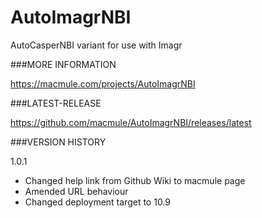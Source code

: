# AutoImagrNBI
AutoCasperNBI variant for use with Imagr

###MORE INFORMATION

https://macmule.com/projects/AutoImagrNBI

###LATEST-RELEASE

https://github.com/macmule/AutoImagrNBI/releases/latest

###VERSION HISTORY

1.0.1

* Changed help link from Github Wiki to macmule page
* Amended URL behaviour
* Changed deployment target to 10.9
